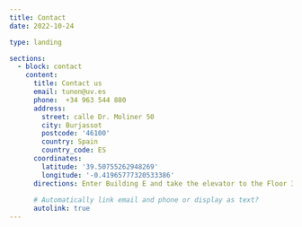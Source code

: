 ```yaml
---
title: Contact
date: 2022-10-24

type: landing

sections:
  - block: contact
    content:
      title: Contact us
      email: tunon@uv.es
      phone:  +34 963 544 880
      address:
        street: calle Dr. Moliner 50
        city: Burjassot
        postcode: '46100'
        country: Spain
        country_code: ES
      coordinates:
        latitude: '39.50755262948269'
        longitude: '-0.41965777320533386'
      directions: Enter Building E and take the elevator to the Floor 3
    
      # Automatically link email and phone or display as text?
      autolink: true
---
```

